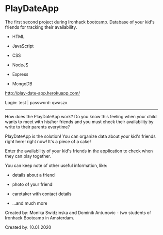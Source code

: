 # PlayDateApp

The first second project during Ironhack bootcamp. 
Database of your kid's friends for tracking their availability. 
* HTML

* JavaScript

* CSS

* NodeJS

* Express

* MongoDB 

http://play-date-app.herokuapp.com/

Login: test | password: qwaszx 

----------------------------

How does the PlayDateApp work?
Do you know this feeling when your child wants to meet with his/her friends and you must check their availability by write to their parents everytime?

PlayDateApp is the solution!
You can organize data about your kid's friends right here! right now! It's a piece of a cake!

Enter the availability of your kid's friends in the application to check when they can play together.

You can keep note of other useful information, like:

* details about a friend

* photo of your friend

* caretaker with contact details

* ...and much more

Created by: Monika Swidzinska and Dominik Antunovic - two students of Ironhack Bootcamp in Amsterdam.

Created by: 10.01.2020

